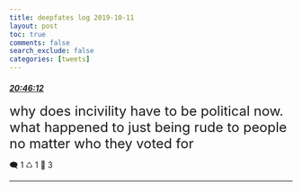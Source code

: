 ```yaml
---
title: deepfates log 2019-10-11
layout: post
toc: true
comments: false
search_exclude: false
categories: [tweets]
---
```



#### <a href = "https://twitter.com/deepfates/status/1182849924049686529">*20:46:12*</a>

<font size="5">why does incivility have to be political now. what happened to just being rude to people no matter who they voted for</font>



🗨️ 1 ♺ 1 🤍  3   

---
    
            

